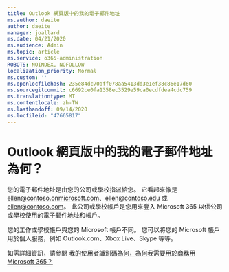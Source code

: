 ```yaml
---
title: Outlook 網頁版中的我的電子郵件地址
ms.author: daeite
author: daeite
manager: joallard
ms.date: 04/21/2020
ms.audience: Admin
ms.topic: article
ms.service: o365-administration
ROBOTS: NOINDEX, NOFOLLOW
localization_priority: Normal
ms.custom: ''
ms.openlocfilehash: 235e84dc70aff078aa5413dd3e1ef38c86e17d60
ms.sourcegitcommit: c6692ce0fa1358ec3529e59ca0ecdfdea4cdc759
ms.translationtype: MT
ms.contentlocale: zh-TW
ms.lasthandoff: 09/14/2020
ms.locfileid: "47665817"
---
```

# <a name="what-is-my-email-address-in-outlook-on-the-web"></a>Outlook 網頁版中的我的電子郵件地址為何？

您的電子郵件地址是由您的公司或學校指派給您。 它看起來像是 ellen@contoso.onmicrosoft.com、ellen@contoso.edu 或 ellen@contoso.com。 此公司或學校帳戶是您用來登入 Microsoft 365 以供公司或學校使用的電子郵件地址和帳戶。

您的工作或學校帳戶與您的 Microsoft 帳戶不同。 您可以將您的 Microsoft 帳戶用於個人服務，例如 Outlook.com、Xbox Live、Skype 等等。

如需詳細資訊，請參閱 [我的使用者識別碼為何，為何我需要用於商務用 Microsoft 365？](https://support.office.com/article/37da662b-5da6-4b56-a091-2731b2ecc8b4)